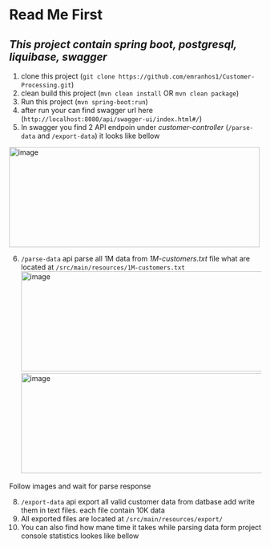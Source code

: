 # Read Me First

## *This project contain spring boot, postgresql, liquibase, swagger*
1. clone this project  (```git clone https://github.com/emranhos1/Customer-Processing.git```)
2. clean build this project (```mvn clean install``` OR ```mvn clean package```)
3. Run this project (```mvn spring-boot:run```)
4. after run your can find swagger url here (```http://localhost:8080/api/swagger-ui/index.html#/```)
5. In swagger you find 2 API endpoin under *customer-controller* (```/parse-data``` and ```/export-data```) it looks like bellow
<img width="500" height="200" alt="image" src="https://user-images.githubusercontent.com/20554949/227706728-cefe746b-bc43-4851-b20c-1c7116abb6b8.png">

6.  ```/parse-data``` api parse all 1M data from *1M-customers.txt*  file what are located at ```/src/main/resources/1M-customers.txt```
<img width="500" height="200" alt="image" src="https://user-images.githubusercontent.com/20554949/227707589-bbad53bb-d8a4-452d-ba0d-7e20787ab063.png"><img width="500" height="200" alt="image" src="https://user-images.githubusercontent.com/20554949/227707618-5bd78939-bec4-4188-9a99-b7a625d3642b.png">

Follow images and wait for parse response

8.  ```/export-data``` api export all valid customer data from datbase add write them in text files. each file contain 10K data 
9.  All exported files are located at ```/src/main/resources/export/```
10.  You can also find how mane time it takes while parsing data form project console statistics lookes like bellow
